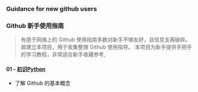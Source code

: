 ### Guidance for new github users
### Github 新手使用指南
> 有感于网络上的 Github 使用指南多数对新手不够友好，且信息支离破碎。故建立本项目，用于收集整理 Github 使用指导。
> 本项目为新手提供手把手的学习教程，非常适合新手收藏参考,

#### 01 - [初识Python](/yoyoleo-patch-1/README.md)
- 了解 Github 的基本概念


